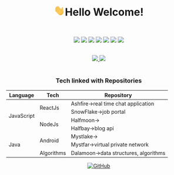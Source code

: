<h1 align="center"><img src="https://raw.githubusercontent.com/alphasaurs/alphasaurs/master/wave.gif" width="30px">Hello Welcome! </h1>
<br />

<p align="center">
	<a href="http://codeforces.com/profile/alphasaurs"><img src="https://img.shields.io/badge/Codeforces--blue?style=plastic&logo=appveyor"></a>
	<a href="https://www.hackerrank.com/Alphasaurs"><img src="https://img.shields.io/badge/Hackerrank--red?style=plastic&logo=appveyor"></a>
	<a href="https://in.linkedin.com/in/alphasaurs"><img src="https://img.shields.io/badge/Linkedin--blue?style=plastic&logo=appveyor"></a>
	<a href="mailto:hello@alphasaurs.com"><img src="https://img.shields.io/badge/Gmail--lightgrey?style=plastic&logo=appveyor"></a>
	<a href="https://leetcode.com/alphasaurs/"><img src="https://img.shields.io/badge/Leetcode--yellow?style=plastic&logo=appveyor"></a>
	<a href="https://twitter.com/Alphasaurs"><img src="https://img.shields.io/badge/Twitter--blue?style=plastic&logo=appveyor"></a>
	<a href="https://bugcrowd.com/alphasaurs"><img src="https://img.shields.io/badge/Bugcrowd--orange?style=plastic&logo=appveyor"></a>
</p>

<br />

<div align="center">
<a href="https://github-readme-stats.vercel.app/api?username=alphasaurs&theme=buefy&show_icons=buefy">
<img src=https://github-readme-stats.vercel.app/api?username=alphasaurs&theme=buefy&show_icons=buefy />
</a>
<a href="https://github.com/alphasaurs/github-readme-stats">
<img src=https://github-readme-stats.vercel.app/api/top-langs/?username=alphasaurs&layout=compact />
</a>
</div>  
<br />


<div align="center">
	<h3>Tech linked with Repositories</h3>
<table>
    <thead>
        <tr>
            <th>Language</th>
	    <th>Tech</th>
            <th colspan=3>Repository</th>
        </tr>
    </thead>
    <tbody>
        <tr>
            <td rowspan=4>JavaScript</td>
            <td rowspan=2>ReactJs</td>
            <td colspan=3>Ashfire->real time chat application</td>   
        </tr>
	 <tr>
	      <td colspan=3>SnowFlake->job portal</td>	    
	 </tr
         <tr>
            <td rowspan=2>NodeJs</td>
            <td colspan=3>Halfmoon-> </td> 
        </tr>
	 <tr>
	      <td colspan=3>Halfbay->blog api</td>	    
	 </tr
          <tr>
            <td rowspan=4>Java</td>
            <td rowspan=2>Android</td>
            <td colspan=3>Mystlake-></td>   
        </tr>
	 <tr>
	      <td colspan=3>Mystfar->virtual private network</td>	    
	 </tr
         <tr>
            <td rowspan=1>Algorithms</td>
            <td colspan=3>Dalamoon->data structures, algorithms</td> 
        </tr>
	</tbody>
</table>
</div>

<p align="center">
<a href="https://github.com/Alphasaurs/"><img src="https://visitor-badge.glitch.me/badge?page_id=alphasaurs.alphasaurs/" alt="GitHub"></a>
</p>

